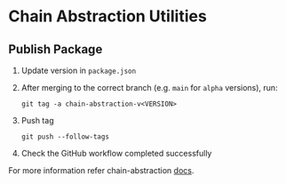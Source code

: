 # Chain Abstraction Utilities

## Publish Package

1. Update version in `package.json`

2. After merging to the correct branch (e.g. `main` for `alpha` versions), run:

   ```
   git tag -a chain-abstraction-v<VERSION>
   ```

3. Push tag

   ```
   git push --follow-tags
   ```

4. Check the GitHub workflow completed successfully

For more information refer chain-abstraction [docs](https://documentation-git-revert-103-revert-101-3-31d64b-connextproject.vercel.app/developers/guides/chain-abstraction).
